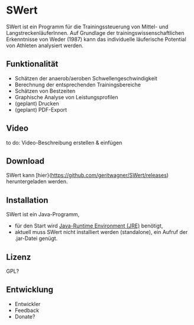 SWert
=====

SWert ist ein Programm für die Trainingssteuerung von Mittel- und LangstreckenläuferInnen. Auf Grundlage der trainingswissenschaftlichen Erkenntnisse von Weder (1987) kann das individuelle läuferische Potential von Athleten analysiert werden.

Funktionalität
--------------
* Schätzen der anaerob/aeroben Schwellengeschwindigkeit
* Berechnung der entsprechenden Trainingsbereiche
* Schätzen von Bestzeiten
* Graphische Analyse von Leistungsprofilen
* (geplant) Drucken
* (geplant) PDF-Export

Video
-----
to do: Video-Beschreibung erstellen & einfügen

Download
--------
SWert kann [hier}(https://github.com/geritwagner/SWert/releases) heruntergeladen werden.

Installation
------------
SWert ist ein Java-Programm, 
* für den Start wird [Java-Runtime Environment (JRE)](http://www.java.com/de/download/) benötigt,
* aktuell muss SWert nicht installiert werden (standalone), ein Aufruf der .jar-Datei genügt.

Lizenz
------
GPL?

Entwicklung
-----------
* Entwickler
* Feedback
* Donate?
